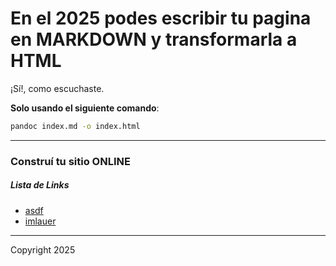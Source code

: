 # En el 2025 podes escribir tu pagina en MARKDOWN y transformarla a HTML
¡Sí!, como escuchaste.

**Solo usando el siguiente comando**:
```bash
pandoc index.md -o index.html
```

---

### Construí tu sitio ONLINE

##### Lista de Links

* [asdf](https://asdf.org)
* [imlauer](https://imlauer.github.io)

---

Copyright 2025
